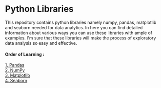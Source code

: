 # Python Libraries
This repository contains python libraries namely numpy, pandas, matplotlib and seaborn needed for data analytics. In here you can find detailed information about various ways you can use these libraries with ample of examples. I'm sure that these libraries will make the process of exploratory data analysis so easy and effective.
#### Order of Learning :
[1. Pandas](https://github.com/prasadposture/Python-Libraries/tree/main/Pandas)<br>
[2. NumPy](https://github.com/prasadposture/Python-Libraries/tree/main/NumPy)<br>
[3. Matplotlib](https://github.com/prasadposture/Python-Libraries/tree/main/Matplotlib)<br>
[4. Seaborn](https://github.com/prasadposture/Python-Libraries/tree/main/Seaborn)<br>


